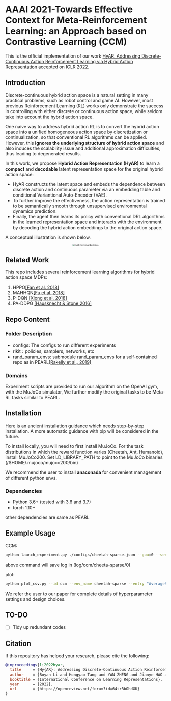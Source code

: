 # AAAI 2021-Towards Effective Context for Meta-Reinforcement Learning: an Approach based on Contrastive Learning (CCM)

This is the official implementation of 
our work [HyAR: Addressing Discrete-Continuous Action Reinforcement Learning via Hybrid Action Representation](https://openreview.net/forum?id=64trBbOhdGU)
accepted on ICLR 2022.

## Introduction

Discrete-continuous hybrid action space is a natural setting in many practical problems, such as robot control and game AI. However, most previous Reinforcement Learning (RL) works only demonstrate the success in controlling with either discrete or continuous action space, while seldom take into account the hybrid action space. 

One naive way to address hybrid action RL is to convert the hybrid action space into a unified homogeneous action space by discretization or continualization, so that conventional RL algorithms can be applied. 
However, this **ignores the underlying structure of hybrid action space** and also induces the scalability issue and additional approximation difficulties, thus leading to degenerated results. 

In this work, we propose **Hybrid Action Representation (HyAR)** to learn a **compact** and **decodable** latent representation space for the original hybrid action space:
- HyAR constructs the latent space and embeds the dependence between discrete action and continuous parameter via an embedding table and conditional Variantional Auto-Encoder (VAE).
- To further improve the effectiveness, the action representation is trained to be semantically smooth through unsupervised environmental dynamics prediction.
- Finally, the agent then learns its policy with conventional DRL algorithms in the learned representation space and interacts with the environment by decoding the hybrid action embeddings to the original action space. 

A conceptual illustration is shown below.

<div align=center><img align="center" src="./assets/HyAR_concept.png" alt="HyAR Conceptual Illustration" style="zoom:40%;" /></div>



## Related Work

This repo includes several reinforcement learning algorithms for hybrid action space MDPs:
1. HPPO[[Fan et al. 2018]](https://arxiv.org/abs/1903.01344v3)
2. MAHHQN[[Fu et al. 2018]](https://arxiv.org/abs/1903.04959)
3. P-DQN [[Xiong et al. 2018]](https://arxiv.org/abs/1810.06394)
4. PA-DDPG [[Hausknecht & Stone 2016]](https://arxiv.org/abs/1511.04143)


## Repo Content

### Folder Description
- configs: The configs to run different experiments
- rlkit：policies, samplers, networks, etc
- rand_param_envs: submodule rand_param_envs for a self-contained repo as in PEARL[[Rakelly et al., 2019]](https://arxiv.org/abs/1903.08254v1)

### Domains

Experiment scripts are provided to run our algorithm on the OpenAI gym, with the MuJoCo simulator, We further modify the original tasks to be Meta-RL tasks similar to PEARL.



## Installation

Here is an ancient installation guidance which needs step-by-step installation. A more automatic guidance with pip will be considered in the future.

To install locally, you will need to first install MuJoCo. For the task distributions in which the reward function varies (Cheetah, Ant, Humanoid), install MuJoCo200. Set LD_LIBRARY_PATH to point to the MuJoCo binaries (/$HOME/.mujoco/mujoco200/bin)

We recommend the user to install **anaconada** for convenient management of different python envs.

### Dependencies

- Python 3.6+ (tested with 3.6 and 3.7)
- torch 1.10+

other dependencies are same as PEARL

## Example Usage

CCM:
```bash
python launch_experiment.py ./configs/cheetah-sparse.json --gpu=0 --seed=0 --exp_id=ccm
```
above command will save log in (log/ccm/cheeta-sparse/0)

plot:
```bash
python plot_csv.py --id ccm --env_name cheetah-sparse --entry "AverageReturn_all_train_tasks_last" --add_tag _tag --seed 0 1 2
```

We refer the user to our paper for complete details of hyperparameter settings and design choices.

## TO-DO
- [ ] Tidy up redundant codes

## Citation
If this repository has helped your research, please cite the following:
```bibtex
@inproceedings{li2022hyar,
  title     = {Hy{AR}: Addressing Discrete-Continuous Action Reinforcement Learning via Hybrid Action Representation},
  author    = {Boyan Li and Hongyao Tang and YAN ZHENG and Jianye HAO and Pengyi Li and Zhen Wang and Zhaopeng Meng and LI Wang},
  booktitle = {International Conference on Learning Representations},
  year      = {2022},
  url       = {https://openreview.net/forum?id=64trBbOhdGU}
}
```
